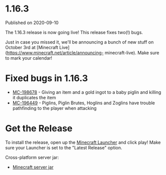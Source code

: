 # 1.16.3
Published on 2020-09-10

The 1.16.3 release is now going live! This release fixes two(!) bugs.

Just in case you missed it, we'll be announcing a bunch of new stuff on
October 3rd at [Minecraft Live](https://www.minecraft.net/article/announcing-
minecraft-live). Make sure to mark your calendar!  

# Fixed bugs in 1.16.3  

  * [MC-198678](https://bugs.mojang.com/browse/MC-198678) \- Giving an item and a gold ingot to a baby piglin and killing it duplicates the item
  * [MC-196449](https://bugs.mojang.com/browse/MC-196449) \- Piglins, Piglin Brutes, Hoglins and Zoglins have trouble pathfinding to the player when attacking

# Get the Release

​To install the release, open up the [Minecraft
Launcher](https://www.minecraft.net/download) and click play! Make sure your
Launcher is set to the "Latest Release" option.

Cross-platform server jar:

  * [Minecraft server jar](https://launcher.mojang.com/v1/objects/f02f4473dbf152c23d7d484952121db0b36698cb/server.jar)


